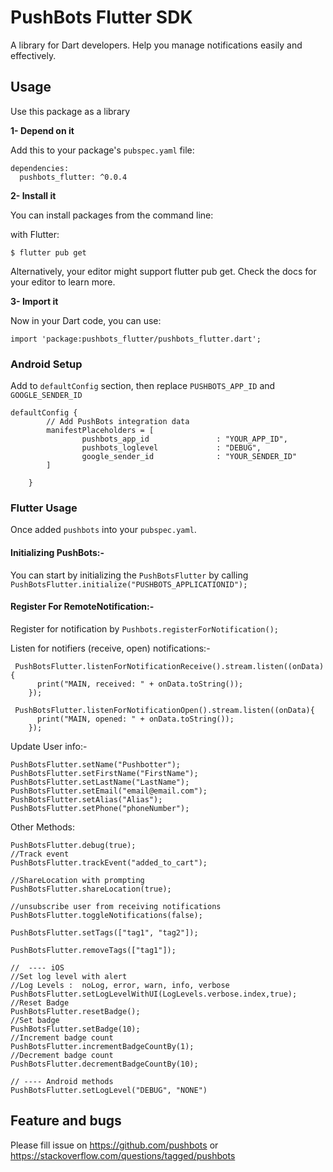 # PushBots Flutter SDK

A library for Dart developers. Help you manage notifications easily and effectively.

## Usage


Use this package as a library

**1- Depend on it**

Add this to your package's `pubspec.yaml` file:


````
dependencies:
  pushbots_flutter: ^0.0.4
````



**2- Install it**

You can install packages from the command line:

with Flutter:


````
$ flutter pub get
````

Alternatively, your editor might support flutter pub get. Check the docs for your editor to learn more.




**3- Import it**

Now in your Dart code, you can use:

````
import 'package:pushbots_flutter/pushbots_flutter.dart';
````


### Android Setup

Add to `defaultConfig` section, then replace `PUSHBOTS_APP_ID` and `GOOGLE_SENDER_ID`


````
defaultConfig {
        // Add PushBots integration data
        manifestPlaceholders = [
                pushbots_app_id               : "YOUR_APP_ID",
                pushbots_loglevel             : "DEBUG",
                google_sender_id              : "YOUR_SENDER_ID"
        ]

    }

````




### Flutter Usage






Once added `pushbots` into your `pubspec.yaml`.

#### Initializing PushBots:-

You can start by initializing the `PushBotsFlutter` 
by calling `PushBotsFlutter.initialize("PUSHBOTS_APPLICATIONID");`

#### Register For RemoteNotification:-

Register for notification by `Pushbots.registerForNotification();`




Listen for notifiers (receive, open) notifications:-


````
 PushBotsFlutter.listenForNotificationReceive().stream.listen((onData) {
      print("MAIN, received: " + onData.toString());
    });

 PushBotsFlutter.listenForNotificationOpen().stream.listen((onData){
      print("MAIN, opened: " + onData.toString());
    });
````


Update User info:-



````
PushBotsFlutter.setName("Pushbotter");
PushBotsFlutter.setFirstName("FirstName");
PushBotsFlutter.setLastName("LastName");
PushBotsFlutter.setEmail("email@email.com");
PushBotsFlutter.setAlias("Alias");
PushBotsFlutter.setPhone("phoneNumber");

````
Other Methods: 
````
PushBotsFlutter.debug(true);
//Track event
PushBotsFlutter.trackEvent("added_to_cart");

//ShareLocation with prompting
PushBotsFlutter.shareLocation(true);

//unsubscribe user from receiving notifications
PushBotsFlutter.toggleNotifications(false);

PushBotsFlutter.setTags(["tag1", "tag2"]);

PushBotsFlutter.removeTags(["tag1"]);

//  ---- iOS 
//Set log level with alert
//Log Levels :  noLog, error, warn, info, verbose
PushBotsFlutter.setLogLevelWithUI(LogLevels.verbose.index,true);
//Reset Badge
PushBotsFlutter.resetBadge();
//Set badge
PushBotsFlutter.setBadge(10);
//Increment badge count
PushBotsFlutter.incrementBadgeCountBy(1);
//Decrement badge count
PushBotsFlutter.decrementBadgeCountBy(10);

// ---- Android methods
PushBotsFlutter.setLogLevel("DEBUG", "NONE")

````






## Feature and bugs

Please fill issue on https://github.com/pushbots or https://stackoverflow.com/questions/tagged/pushbots
